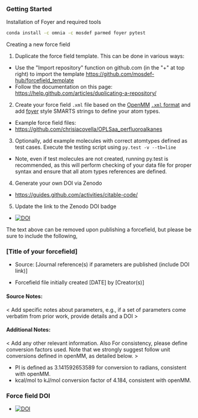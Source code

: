 ### Getting Started

Installation of Foyer and required tools
```bash
conda install -c omnia -c mosdef parmed foyer pytest
```

Creating a new force field
1. Duplicate the force field template.  This can be done in various ways:
 * Use the "Import repository" function on github.com (in the "+" at top right) to import the template  https://github.com/mosdef-hub/forcefield_template 
 * Follow the documentation on this page: https://help.github.com/articles/duplicating-a-repository/

2. Create your force field `.xml` file based on the [OpenMM](http://openmm.org/) [`.xml` format](http://docs.openmm.org/7.0.0/userguide/application.html#creating-force-fields)
and add [foyer](https://github.com/mosdef-hub/foyer) style SMARTS strings to define your atom types. 
 * Example force field files:
  * https://github.com/chrisiacovella/OPLSaa_perfluoroalkanes

3. Optionally, add example molecules with correct atomtypes defined as test cases. Execute the testing script using `py.test -v --tb=line`
 * Note, even if test molecules are not created, running py.test is recommended, as this will perform checking of your data file for proper syntax and ensure that all atom types references are defined.

4. Generate your own DOI via Zenodo
  * https://guides.github.com/activities/citable-code/

5. Update the link to the Zenodo DOI badge
  * [![DOI](https://zenodo.org/badge/XXX/USER_NAME/YOUR_FORCEFIELD_REPO.svg)](https://zenodo.org/badge/latestdoi/XXX/USER_NAME/YOUR_FORCEFIELD_REPO)

The text above can be removed upon publishing a forcefield, but please be sure to include the following, 

### [Title of your forcefield]

 * Source: [Journal reference(s) if parameters are published (include DOI link)]

 * Forcefield file initially created [DATE] by [Creator(s)]

#### Source Notes:
< Add specific notes about parameters, e.g., if a set of parameters come verbatim from prior work, provide details and a DOI >

#### Additional Notes:
< Add any other relevant information. Also For consistency, please define conversion factors used. Note that we strongly suggest follow unit conversions defined in openMM, as detailed below. >
 * PI is defined as 3.141592653589 for conversion to radians, consistent with openMM.
 * kcal/mol to kJ/mol conversion factor of 4.184, consistent with openMM.
 
### Force field DOI
  * [![DOI](https://zenodo.org/badge/XXX/USER_NAME/YOUR_FORCEFIELD_REPO.svg)](https://zenodo.org/badge/latestdoi/XXX/USER_NAME/YOUR_FORCEFIELD_REPO)

